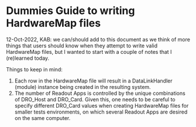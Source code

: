 # Dummies Guide to writing HardwareMap files

12-Oct-2022, KAB: we can/should add to this document as we think of more things that users should know when they attempt to write valid HardwareMap files, but I wanted to start with a couple of notes that I (re)learned today.

Things to keep in mind:

1. Each row in the HardwareMap file will result in a DataLinkHandler (module) instance being created in the resulting system.
2. The number of Readout Apps is controlled by the unique combinations of DRO_Host and DRO_Card.  Given this, one needs to be careful to specify different DRO_Card values when creating HardwareMap files for smaller tests environments, on which several Readout Apps are desired on the same computer.
